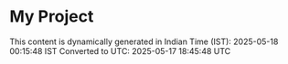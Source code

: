 # My Project

This content is dynamically generated in Indian Time (IST): 2025-05-18 00:15:48 IST
Converted to UTC: 2025-05-17 18:45:48 UTC
